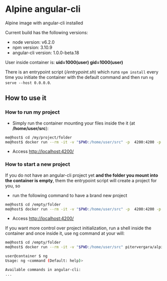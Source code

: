 # Alpine angular-cli 
Alpine image with angular-cli installed

Current build has the following versions:
- node version: v6.2.0
- npm version: 3.10.9
- angular-cli version: 1.0.0-beta.18

User inside container is:
**uid=1000(user) gid=1000(user)**

There is an entrypoint script (_/entrypoint.sh_) which runs `npm install` every time you initiate the container with the default command and then run `ng serve --host 0.0.0.0`.

## How to use it

### How to run my project
* Simply run the container mounting your files inside the it (at **/home/user/src**):
```bash
me@host$ cd /my/project/folder
me@host$ docker run --rm -it -v "$PWD:/home/user/src" -p  4200:4200 -p 49153:49153 pitervergara/alpine_angular-cli
```
* Access [http://localhost:4200/](http://localhost:4200/)

### How to start a new project
If you do not have an angular-cli project yet __and the folder you mount into the container is empty__, them the entrypoint script will create a project for you, so 

* run the following command to have a brand new project

```bash
me@host$ cd /empty/folder
me@host$ docker run --rm -it -v "$PWD:/home/user/src" -p  4200:4200 -p 49153:49153 pitervergara/alpine_angular-cli
```
* Access [http://localhost:4200/](http://localhost:4200/)

If you want more control over project initialization, run a shell inside the container and  once inside it, use ng command at your will:

```bash
me@host$ cd /empty/folder
me@host$ docker run --rm -it -v "$PWD:/home/user/src" pitervergara/alpine_angular-cli /bin/sh

user@container $ ng
Usage: ng <command (Default: help)>

Available commands in angular-cli:
...
```



